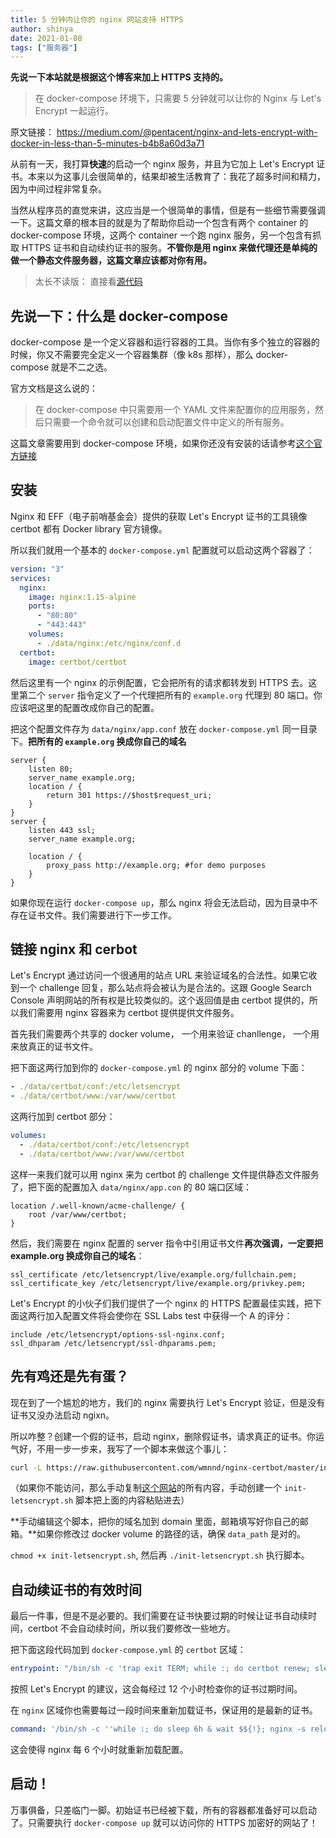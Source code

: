 ```yaml
---
title: 5 分钟内让你的 nginx 网站支持 HTTPS
author: shinya
date: 2021-01-08
tags: ["服务器"]
---
```


**先说一下本站就是根据这个博客来加上 HTTPS 支持的。**

> 在 docker-compose 环境下，只需要 5 分钟就可以让你的 Nginx 与 Let's Encrypt 一起运行。

原文链接： <https://medium.com/@pentacent/nginx-and-lets-encrypt-with-docker-in-less-than-5-minutes-b4b8a60d3a71>

从前有一天，我打算**快速**的启动一个 nginx 服务，并且为它加上 Let's Encrypt 证书。本来以为这事儿会很简单的，结果却被生活教育了：我花了超多时间和精力，因为中间过程非常复杂。

当然从程序员的直觉来讲，这应当是一个很简单的事情，但是有一些细节需要强调一下。这篇文章的根本目的就是为了帮助你启动一个包含有两个 container 的 docker-compose 环境，这两个 container 一个跑 nginx 服务，另一个包含有抓取 HTTPS 证书和自动续约证书的服务。**不管你是用 nginx 来做代理还是单纯的做一个静态文件服务器，这篇文章应该都对你有用。**

> 太长不读版： 直接看[源代码](https://github.com/wmnnd/nginx-certbot)

## 先说一下：什么是 docker-compose

docker-compose 是一个定义容器和运行容器的工具。当你有多个独立的容器的时候，你又不需要完全定义一个容器集群（像 k8s 那样），那么 docker-compose 就是不二之选。

官方文档是这么说的：

> 在 docker-compose 中只需要用一个 YAML 文件来配置你的应用服务，然后只需要一个命令就可以创建和启动配置文件中定义的所有服务。

这篇文章需要用到 docker-compose 环境，如果你还没有安装的话请参考[这个官方链接](https://docs.docker.com/compose/install/#install-compose)

## 安装

Nginx 和 EFF（电子前哨基金会）提供的获取 Let's Encrypt 证书的工具镜像 certbot 都有 Docker library 官方镜像。

所以我们就用一个基本的 `docker-compose.yml` 配置就可以启动这两个容器了：

```yml
version: "3"
services:
  nginx:
    image: nginx:1.15-alpine
    ports:
      - "80:80"
      - "443:443"
    volumes:
      - ./data/nginx:/etc/nginx/conf.d
  certbot:
    image: certbot/certbot
```

然后这里有一个 nginx 的示例配置，它会把所有的请求都转发到 HTTPS 去。这里第二个 `server` 指令定义了一个代理把所有的 `example.org` 代理到 80 端口。你应该吧这里的配置改成你自己的配置。

把这个配置文件存为 `data/nginx/app.conf` 放在 `docker-compose.yml` 同一目录下。**把所有的 `example.org` 换成你自己的域名**

```config
server {
    listen 80;
    server_name example.org;
    location / {
        return 301 https://$host$request_uri;
    }
}
server {
    listen 443 ssl;
    server_name example.org;

    location / {
        proxy_pass http://example.org; #for demo purposes
    }
}
```

如果你现在运行 `docker-compose up`，那么 nginx 将会无法启动，因为目录中不存在证书文件。我们需要进行下一步工作。

## 链接 nginx 和 cerbot

Let's Encrypt 通过访问一个很通用的站点 URL 来验证域名的合法性。如果它收到一个 challenge 回复，那么站点将会被认为是合法的。这跟 Google Search Console 声明网站的所有权是比较类似的。这个返回值是由 certbot 提供的，所以我们需要用 nginx 容器来为 certbot 提供提供文件服务。

首先我们需要两个共享的 docker volume， 一个用来验证 chanllenge， 一个用来放真正的证书文件。

把下面这两行加到你的 `docker-compose.yml` 的 nginx 部分的 volume 下面：

```yml
- ./data/certbot/conf:/etc/letsencrypt
- ./data/certbot/www:/var/www/certbot
```

这两行加到 certbot 部分：

```yml
volumes:
  - ./data/certbot/conf:/etc/letsencrypt
  - ./data/certbot/www:/var/www/certbot
```

这样一来我们就可以用 nginx 来为 certbot 的 challenge 文件提供静态文件服务了，把下面的配置加入 `data/nginx/app.con` 的 80 端口区域：

```config
location /.well-known/acme-challenge/ {
    root /var/www/certbot;
}
```

然后，我们需要在 nginx 配置的 server 指令中引用证书文件**再次强调，一定要把 example.org 换成你自己的域名**：

```config
ssl_certificate /etc/letsencrypt/live/example.org/fullchain.pem;
ssl_certificate_key /etc/letsencrypt/live/example.org/privkey.pem;
```

Let's Encrypt 的小伙子们我们提供了一个 nginx 的 HTTPS 配置最佳实践，把下面这两行加入配置文件将会使你在 SSL Labs test 中获得一个 A 的评分：

```config
include /etc/letsencrypt/options-ssl-nginx.conf;
ssl_dhparam /etc/letsencrypt/ssl-dhparams.pem;
```

## 先有鸡还是先有蛋？

现在到了一个尴尬的地方，我们的 nginx 需要执行 Let's Encrypt 验证，但是没有证书又没办法启动 ngixn。

所以咋整？创建一个假的证书，启动 nginx，删除假证书，请求真正的证书。你运气好，不用一步一步来，我写了一个脚本来做这个事儿：

```bash
curl -L https://raw.githubusercontent.com/wmnnd/nginx-certbot/master/init-letsencrypt.sh > init-letsencrypt.sh
```

（如果你不能访问，那么手动复制[这个网站](https://blog.weshinekx.cn/nginx-with-ssl/)的所有内容，手动创建一个 `init-letsencrypt.sh` 脚本把上面的内容粘贴进去）

**手动编辑这个脚本，把你的域名加到 domain 里面，邮箱填写好你自己的邮箱。**如果你修改过 docker volume 的路径的话，确保 `data_path` 是对的。

`chmod +x init-letsencrypt.sh`, 然后再 `./init-letsencrypt.sh` 执行脚本。

## 自动续证书的有效时间

最后一件事，但是不是必要的。我们需要在证书快要过期的时候让证书自动续时间，certbot 不会自动续时间，所以我们要修改一些地方。

把下面这段代码加到 `docker-compose.yml` 的 `certbot` 区域：

```yml
entrypoint: "/bin/sh -c 'trap exit TERM; while :; do certbot renew; sleep 12h & wait $${!}; done;'"
```

按照 Let's Encrypt 的建议，这会每经过 12 个小时检查你的证书过期时间。

在 `nginx` 区域你也需要每过一段时间来重新加载证书，保证用的是最新的证书。

```yml
command: '/bin/sh -c ''while :; do sleep 6h & wait $${!}; nginx -s reload; done & nginx -g "daemon off;"'''
```

这会使得 nginx 每 6 个小时就重新加载配置。

## 启动！

万事俱备，只差临门一脚。初始证书已经被下载，所有的容器都准备好可以启动了。只需要执行 `docker-compose up` 就可以访问你的 HTTPS 加密好的网站了！
